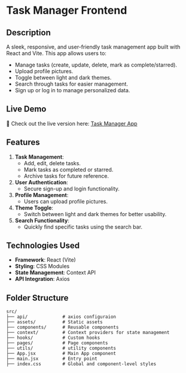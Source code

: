 # Task Manager Frontend

## Description

A sleek, responsive, and user-friendly task management app built with React and Vite. This app allows users to:
- Manage tasks (create, update, delete, mark as complete/starred).
- Upload profile pictures.
- Toggle between light and dark themes.
- Search through tasks for easier management.
- Sign up or log in to manage personalized data.


## Live Demo  
🚀 Check out the live version here: [Task Manager App](https://muneeb-almoliky-task-manager-app.vercel.app)

## Features

1. **Task Management**:
   - Add, edit, delete tasks.
   - Mark tasks as completed or starred.
   - Archive tasks for future reference.
2. **User Authentication**:
   - Secure sign-up and login functionality.
3. **Profile Management**:
   - Users can upload profile pictures.
4. **Theme Toggle**:
   - Switch between light and dark themes for better usability.
5. **Search Functionality**:
   - Quickly find specific tasks using the search bar.

## Technologies Used

- **Framework**: React (Vite)
- **Styling**: CSS Modules
- **State Management**: Context API
- **API Integration**: Axios



## Folder Structure
    src/
    ├── api/             # axios configuraion
    ├── assets/          # Static assets
    ├── components/      # Reusable components
    ├── context/         # Context providers for state management
    ├── hooks/           # Custom hooks
    ├── pages/           # Page components
    ├── utils/           # utility components
    ├── App.jsx          # Main App component
    ├── main.jsx         # Entry point
    ├── index.css        # Global and component-level styles
    
